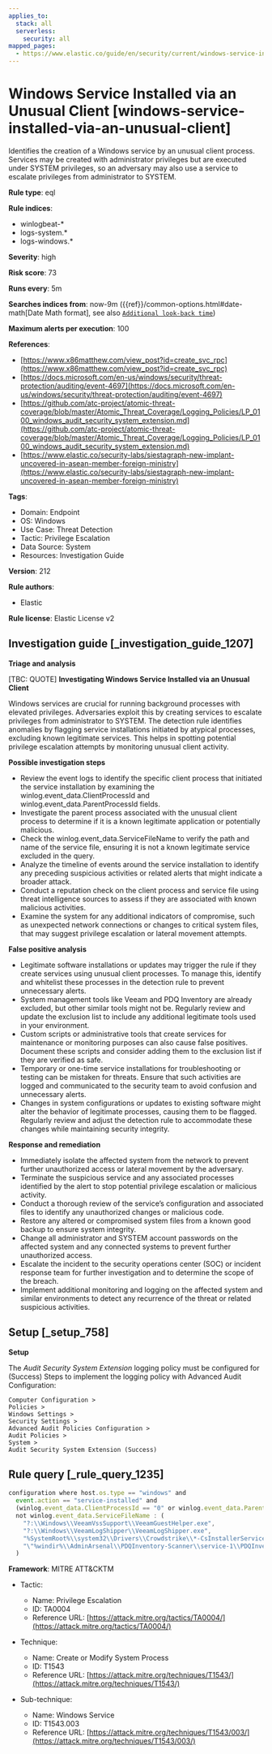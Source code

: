 ```yaml
---
applies_to:
  stack: all
  serverless:
    security: all
mapped_pages:
  - https://www.elastic.co/guide/en/security/current/windows-service-installed-via-an-unusual-client.html
---
```


# Windows Service Installed via an Unusual Client [windows-service-installed-via-an-unusual-client]

Identifies the creation of a Windows service by an unusual client process. Services may be created with administrator privileges but are executed under SYSTEM privileges, so an adversary may also use a service to escalate privileges from administrator to SYSTEM.

**Rule type**: eql

**Rule indices**:

* winlogbeat-*
* logs-system.*
* logs-windows.*

**Severity**: high

**Risk score**: 73

**Runs every**: 5m

**Searches indices from**: now-9m ({{ref}}/common-options.html#date-math[Date Math format], see also [`Additional look-back time`](docs-content://solutions/security/detect-and-alert/create-detection-rule.md#rule-schedule))

**Maximum alerts per execution**: 100

**References**:

* [https://www.x86matthew.com/view_post?id=create_svc_rpc](https://www.x86matthew.com/view_post?id=create_svc_rpc)
* [https://docs.microsoft.com/en-us/windows/security/threat-protection/auditing/event-4697](https://docs.microsoft.com/en-us/windows/security/threat-protection/auditing/event-4697)
* [https://github.com/atc-project/atomic-threat-coverage/blob/master/Atomic_Threat_Coverage/Logging_Policies/LP_0100_windows_audit_security_system_extension.md](https://github.com/atc-project/atomic-threat-coverage/blob/master/Atomic_Threat_Coverage/Logging_Policies/LP_0100_windows_audit_security_system_extension.md)
* [https://www.elastic.co/security-labs/siestagraph-new-implant-uncovered-in-asean-member-foreign-ministry](https://www.elastic.co/security-labs/siestagraph-new-implant-uncovered-in-asean-member-foreign-ministry)

**Tags**:

* Domain: Endpoint
* OS: Windows
* Use Case: Threat Detection
* Tactic: Privilege Escalation
* Data Source: System
* Resources: Investigation Guide

**Version**: 212

**Rule authors**:

* Elastic

**Rule license**: Elastic License v2

## Investigation guide [_investigation_guide_1207]

**Triage and analysis**

[TBC: QUOTE]
**Investigating Windows Service Installed via an Unusual Client**

Windows services are crucial for running background processes with elevated privileges. Adversaries exploit this by creating services to escalate privileges from administrator to SYSTEM. The detection rule identifies anomalies by flagging service installations initiated by atypical processes, excluding known legitimate services. This helps in spotting potential privilege escalation attempts by monitoring unusual client activity.

**Possible investigation steps**

* Review the event logs to identify the specific client process that initiated the service installation by examining the winlog.event_data.ClientProcessId and winlog.event_data.ParentProcessId fields.
* Investigate the parent process associated with the unusual client process to determine if it is a known legitimate application or potentially malicious.
* Check the winlog.event_data.ServiceFileName to verify the path and name of the service file, ensuring it is not a known legitimate service excluded in the query.
* Analyze the timeline of events around the service installation to identify any preceding suspicious activities or related alerts that might indicate a broader attack.
* Conduct a reputation check on the client process and service file using threat intelligence sources to assess if they are associated with known malicious activities.
* Examine the system for any additional indicators of compromise, such as unexpected network connections or changes to critical system files, that may suggest privilege escalation or lateral movement attempts.

**False positive analysis**

* Legitimate software installations or updates may trigger the rule if they create services using unusual client processes. To manage this, identify and whitelist these processes in the detection rule to prevent unnecessary alerts.
* System management tools like Veeam and PDQ Inventory are already excluded, but other similar tools might not be. Regularly review and update the exclusion list to include any additional legitimate tools used in your environment.
* Custom scripts or administrative tools that create services for maintenance or monitoring purposes can also cause false positives. Document these scripts and consider adding them to the exclusion list if they are verified as safe.
* Temporary or one-time service installations for troubleshooting or testing can be mistaken for threats. Ensure that such activities are logged and communicated to the security team to avoid confusion and unnecessary alerts.
* Changes in system configurations or updates to existing software might alter the behavior of legitimate processes, causing them to be flagged. Regularly review and adjust the detection rule to accommodate these changes while maintaining security integrity.

**Response and remediation**

* Immediately isolate the affected system from the network to prevent further unauthorized access or lateral movement by the adversary.
* Terminate the suspicious service and any associated processes identified by the alert to stop potential privilege escalation or malicious activity.
* Conduct a thorough review of the service’s configuration and associated files to identify any unauthorized changes or malicious code.
* Restore any altered or compromised system files from a known good backup to ensure system integrity.
* Change all administrator and SYSTEM account passwords on the affected system and any connected systems to prevent further unauthorized access.
* Escalate the incident to the security operations center (SOC) or incident response team for further investigation and to determine the scope of the breach.
* Implement additional monitoring and logging on the affected system and similar environments to detect any recurrence of the threat or related suspicious activities.


## Setup [_setup_758]

**Setup**

The *Audit Security System Extension* logging policy must be configured for (Success) Steps to implement the logging policy with Advanced Audit Configuration:

```
Computer Configuration >
Policies >
Windows Settings >
Security Settings >
Advanced Audit Policies Configuration >
Audit Policies >
System >
Audit Security System Extension (Success)
```


## Rule query [_rule_query_1235]

```js
configuration where host.os.type == "windows" and
  event.action == "service-installed" and
  (winlog.event_data.ClientProcessId == "0" or winlog.event_data.ParentProcessId == "0") and
  not winlog.event_data.ServiceFileName : (
    "?:\\Windows\\VeeamVssSupport\\VeeamGuestHelper.exe",
    "?:\\Windows\\VeeamLogShipper\\VeeamLogShipper.exe",
    "%SystemRoot%\\system32\\Drivers\\Crowdstrike\\*-CsInstallerService.exe",
    "\"%windir%\\AdminArsenal\\PDQInventory-Scanner\\service-1\\PDQInventory-Scanner-1.exe\" "
  )
```

**Framework**: MITRE ATT&CKTM

* Tactic:

    * Name: Privilege Escalation
    * ID: TA0004
    * Reference URL: [https://attack.mitre.org/tactics/TA0004/](https://attack.mitre.org/tactics/TA0004/)

* Technique:

    * Name: Create or Modify System Process
    * ID: T1543
    * Reference URL: [https://attack.mitre.org/techniques/T1543/](https://attack.mitre.org/techniques/T1543/)

* Sub-technique:

    * Name: Windows Service
    * ID: T1543.003
    * Reference URL: [https://attack.mitre.org/techniques/T1543/003/](https://attack.mitre.org/techniques/T1543/003/)



